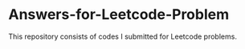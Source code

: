 # Answers-for-Leetcode-Problem
This repository consists of codes I submitted for Leetcode problems.
